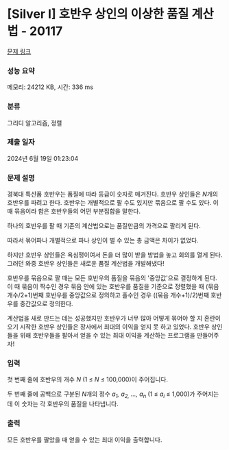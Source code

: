 # [Silver I] 호반우 상인의 이상한 품질 계산법 - 20117 

[문제 링크](https://www.acmicpc.net/problem/20117) 

### 성능 요약

메모리: 24212 KB, 시간: 336 ms

### 분류

그리디 알고리즘, 정렬

### 제출 일자

2024년 6월 19일 01:23:04

### 문제 설명

<p>경북대 특산품 호반우는 품질에 따라 등급이 숫자로 매겨진다. 호반우 상인들은 <em>N</em>개의 호반우를 파려고 한다. 호반우는 개별적으로 팔 수도 있지만 묶음으로 팔 수도 있다. 이 때 묶음이라 함은 호반우들의 어떤 부분집합을 말한다.</p>

<p>하나의 호반우를 팔 때 기존의 계산법으로는 품질만큼의 가격으로 팔리게 된다.</p>

<p>따라서 묶어파나 개별적으로 파나 상인이 벌 수 있는 총 금액은 차이가 없었다.</p>

<p>하지만 호반우 상인들은 욕심쟁이여서 돈을 더 많이 받을 방법을 놓고 회의를 열게 된다. 그러던 와중 호반우 상인들은 새로운 품질 계산법을 개발해냈다!</p>

<p>호반우를 묶음으로 팔 때는 모든 호반우의 품질을 묶음의 '중앙값'으로 결정하게 된다. 이 때 묶음이 짝수인 경우 묶음 안에 있는 호반우를 품질을 기준으로 정렬했을 때 (묶음 개수/2+1)번째 호반우를 중앙값으로 정의하고 홀수인 경우 ((묶음 개수+1)/2)번째 호반우를 중간값으로 정의한다.</p>

<p>계산법을 새로 만드는 데는 성공했지만 호반우가 너무 많아 어떻게 묶어야 할 지 혼란이 오기 시작한 호반우 상인들은 장사에서 최대의 이익을 얻지 못 하고 있었다. 호반우 상인들을 위해 호반우들을 팔아서 얻을 수 있는 최대 이익을 계산하는 프로그램을 만들어주자!</p>

### 입력 

 <p>첫 번째 줄에 호반우의 개수 <em>N</em> (1 ≤ <em>N</em> ≤ 100,000)이 주어집니다.</p>

<p>두 번째 줄에 공백으로 구분된 <em>N</em>개의 정수 <em>a<sub>1</sub>, a<sub>2,</sub> ..., a<sub>n</sub></em> (1 ≤ <em>a<sub>i</sub></em> ≤ 1,000)가 주어지는데 이 숫자는 각 호반우의 품질을 나타냅니다.</p>

### 출력 

 <p>모든 호반우를 팔았을 때 얻을 수 있는 최대 이익을 출력합니다.</p>

